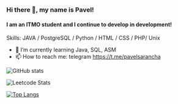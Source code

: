 ### Hi there 👋, my name is Pavel!
#### I am an ITMO student and I continue to develop in development!

Skills: JAVA / PostgreSQL / Python / HTML / CSS / PHP/ Unix

- 🌱 I’m currently learning Java, SQL, ASM 
- 📫 How to reach me: telegram https://t.me/pavelsarancha 


![GitHub stats](https://github-readme-stats.vercel.app/api?username=PaulLocust&theme=vision-friendly-dark&show_icons=true) 

![Leetcode Stats](https://leetcard.jacoblin.cool/PaulLocust?ext=activity)

[![Top Langs](https://github-readme-stats.vercel.app/api/top-langs/?username=PaulLocust&theme=vision-friendly-dark)](https://github.com/anuraghazra/github-readme-stats)


